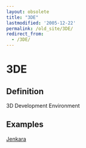 ```yaml
---
layout: obsolete
title: "3DE"
lastmodified: '2005-12-22'
permalink: /old_site/3DE/
redirect_from:
  - /3DE/
---
```


3DE
===

Definition
----------

3D Development Environment

Examples
--------

[Jenkara]({{site.github.url}}/old_site/Jenkara "Jenkara")

